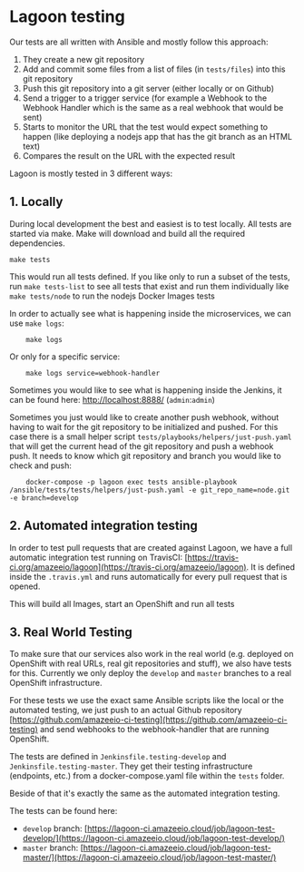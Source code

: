 # Lagoon testing

Our tests are all written with Ansible and mostly follow this approach:

1. They create a new git repository
2. Add and commit some files from a list of files \(in `tests/files`\) into this git repository
3. Push this git repository into a git server \(either locally or on Github\)
4. Send a trigger to a trigger service \(for example a Webhook to the Webhook Handler which is the same as a real webhook that would be sent\)
5. Starts to monitor the URL that the test would expect something to happen \(like deploying a nodejs app that has the git branch as an HTML text\)
6. Compares the result on the URL with the expected result

Lagoon is mostly tested in 3 different ways:

## 1. Locally

During local development the best and easiest is to test locally. All tests are started via make. Make will download and build all the required dependencies.

```text
make tests
```

This would run all tests defined. If you like only to run a subset of the tests, run `make tests-list` to see all tests that exist and run them individually like `make tests/node` to run the nodejs Docker Images tests

In order to actually see what is happening inside the microservices, we can use `make logs`:

```text
    make logs
```

Or only for a specific service:

```text
    make logs service=webhook-handler
```

Sometimes you would like to see what is happening inside the Jenkins, it can be found here: [http://localhost:8888/](http://localhost:8888/) \(`admin`:`admin`\)

Sometimes you just would like to create another push webhook, without having to wait for the git repository to be initialized and pushed. For this case there is a small helper script `tests/playbooks/helpers/just-push.yaml` that will get the current head of the git repository and push a webhook push. It needs to know which git repository and branch you would like to check and push:

```text
    docker-compose -p lagoon exec tests ansible-playbook /ansible/tests/tests/helpers/just-push.yaml -e git_repo_name=node.git -e branch=develop
```

## 2. Automated integration testing

In order to test pull requests that are created against Lagoon, we have a full automatic integration test running on TravisCI: [https://travis-ci.org/amazeeio/lagoon](https://travis-ci.org/amazeeio/lagoon). It is defined inside the `.travis.yml` and runs automatically for every pull request that is opened.

This will build all Images, start an OpenShift and run all tests

## 3. Real World Testing

To make sure that our services also work in the real world \(e.g. deployed on OpenShift with real URLs, real git repositories and stuff\), we also have tests for this. Currently we only deploy the `develop` and `master` branches to a real OpenShift infrastructure.

For these tests we use the exact same Ansible scripts like the local or the automated testing, we just push to an actual Github repository [https://github.com/amazeeio-ci-testing](https://github.com/amazeeio-ci-testing) and send webhooks to the webhook-handler that are running OpenShift.

The tests are defined in `Jenkinsfile.testing-develop` and `Jenkinsfile.testing-master`. They get their testing infrastructure \(endpoints, etc.\) from a docker-compose.yaml file within the `tests` folder.

Beside of that it's exactly the same as the automated integration testing.

The tests can be found here:

* `develop` branch: [https://lagoon-ci.amazeeio.cloud/job/lagoon-test-develop/](https://lagoon-ci.amazeeio.cloud/job/lagoon-test-develop/)
* `master` branch: [https://lagoon-ci.amazeeio.cloud/job/lagoon-test-master/](https://lagoon-ci.amazeeio.cloud/job/lagoon-test-master/)


